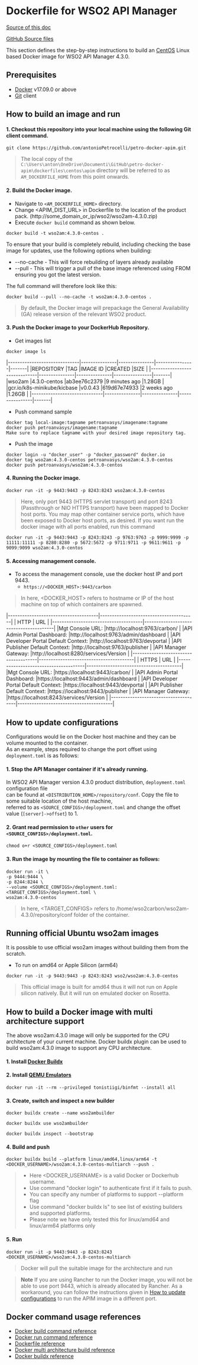 # Dockerfile for WSO2 API Manager #
[Source of this doc](https://github.com/wso2/docker-apim/blob/4.2.x/dockerfiles/centos/apim/README.md)

[GitHub Source files](https://codeload.github.com/wso2/docker-apim/zip/refs/tags/v4.3.0.1)

This section defines the step-by-step instructions to build an [CentOS](https://hub.docker.com/_/centos/) Linux based Docker image for WSO2 API Manager 4.3.0.

## Prerequisites

* [Docker](https://www.docker.com/get-docker) v17.09.0 or above
* [Git](https://git-scm.com/book/en/v2/Getting-Started-Installing-Git) client


## How to build an image and run

#### 1. Checkout this repository into your local machine using the following Git client command.

```
git clone https://github.com/antonioPetrocelli/petro-docker-apim.git
```

> The local copy of the `C:\Users\anton\OneDrive\Documenti\GitHub\petro-docker-apim\dockerfiles\centos\apim` directory will be referred to as `AM_DOCKERFILE_HOME` from this point onwards.

#### 2. Build the Docker image.

- Navigate to `<AM_DOCKERFILE_HOME>` directory. <br>
- Change <APIM_DIST_URL> in Dockerfile to the location of the product pack. (http://some_domain_or_ip/wso2/wso2am-4.3.0.zip)
- Execute `docker build` command as shown below.

```
docker build -t wso2am:4.3.0-centos .
```

To ensure that your build is completely rebuild, including checking the base image for updates, use the following options when building:
- --no-cache - This will force rebuilding of layers already available
- --pull - This will trigger a pull of the base image referenced using FROM ensuring you got the latest version.

The full command will therefore look like this:
```
docker build --pull --no-cache -t wso2am:4.3.0-centos .
```

> By default, the Docker image will prepackage the General Availability (GA) release version of the relevant WSO2 product.

#### 3. Push the Docker image to your DockerHub Repository.

* Get images list
```
docker image ls
```

|------------------------------|---------------|---------------|----------------|-------|
|REPOSITORY                    |TAG            |IMAGE ID       |CREATED         |SIZE   |
|------------------------------|---------------|---------------|----------------|-------|
|wso2am                        |4.3.0-centos   |ab3ee76c2379   |9 minutes ago   |1.28GB |
|gcr.io/k8s-minikube/kicbase   |v0.0.43        |619d67e74933   |2 weeks ago     |1.26GB |
|------------------------------|---------------|---------------|----------------|-------|

* Push command sample
```
docker tag local-image:tagname petroanvasys/imagename:tagname
docker push petroanvasys/imagename:tagname
Make sure to replace tagname with your desired image repository tag.
```

* Push the image
```
docker login -u "docker_user" -p "docker_password" docker.io
docker tag wso2am:4.3.0-centos petroanvasys/wso2am:4.3.0-centos
docker push petroanvasys/wso2am:4.3.0-centos
```

#### 4. Running the Docker image.

```
docker run -it -p 9443:9443 -p 8243:8243 wso2am:4.3.0-centos
```

> Here, only port 9443 (HTTPS servlet transport) and port 8243 (Passthrough or NIO HTTPS transport) have been mapped to Docker host ports.
You may map other container service ports, which have been exposed to Docker host ports, as desired.
If you want run the docker image with all ports enabled, run this command

```
docker run -it -p 9443:9443 -p 8243:8243 -p 9763:9763 -p 9999:9999 -p 11111:11111 -p 8280:8280 -p 5672:5672 -p 9711:9711 -p 9611:9611 -p 9099:9099 wso2am:4.3.0-centos
```

#### 5. Accessing management console.

- To access the management console, use the docker host IP and port 9443.
    + `https://<DOCKER_HOST>:9443/carbon`
    
> In here, <DOCKER_HOST> refers to hostname or IP of the host machine on top of which containers are spawned.

|--------------------------------------|----------------------------------------|
| HTTP                                 | URL                                    |
|--------------------------------------|----------------------------------------|
|Mgt Console URL:                      |http://localhost:9763/carbon/           |
|API Admin Portal Dashboard:           |http://localhost:9763/admin/dashboard   |
|API Developer Portal Default Context: |http://localhost:9763/devportal         |
|API Publisher Default Context:        |http://localhost:9763/publisher         |
|API Manager Gateway:                  |http://localhost:8280/services/Version  |
|--------------------------------------|----------------------------------------|
| HTTPS                                | URL                                    |
|--------------------------------------|----------------------------------------|
|Mgt Console URL:                      |https://localhost:9443/carbon/          |
|API Admin Portal Dashboard:           |https://localhost:9443/admin/dashboard  |
|API Developer Portal Default Context: |https://localhost:9443/devportal        |
|API Publisher Default Context:        |https://localhost:9443/publisher        |
|API Manager Gateway:                  |https://localhost:8243/services/Version |
|--------------------------------------|----------------------------------------|

## How to update configurations

Configurations would lie on the Docker host machine and they can be volume mounted to the container. <br>
As an example, steps required to change the port offset using `deployment.toml` is as follows:

#### 1. Stop the API Manager container if it's already running.

In WSO2 API Manager version 4.3.0 product distribution, `deployment.toml` configuration file <br>
can be found at `<DISTRIBUTION_HOME>/repository/conf`. Copy the file to some suitable location of the host machine, <br>
referred to as `<SOURCE_CONFIGS>/deployment.toml` and change the offset value (`[server]->offset`) to 1.

#### 2. Grant read permission to `other` users for `<SOURCE_CONFIGS>/deployment.toml`.

```
chmod o+r <SOURCE_CONFIGS>/deployment.toml
```

#### 3. Run the image by mounting the file to container as follows:

```
docker run -it \
-p 9444:9444 \
-p 8244:8244 \
--volume <SOURCE_CONFIGS>/deployment.toml:<TARGET_CONFIGS>/deployment.toml \
wso2am:4.3.0-centos
```

> In here, <TARGET_CONFIGS> refers to /home/wso2carbon/wso2am-4.3.0/repository/conf folder of the container.

## Running official Ubuntu wso2am images
It is possible to use official wso2am images without building them from the scratch.

- To run on amd64 or Apple Silicon (arm64)
```
docker run -it -p 9443:9443 -p 8243:8243 wso2/wso2am:4.3.0-centos
```
> This official image is built for amd64 thus it will not run on Apple silicon natively. But it will run on emulated docker on Rosetta.

## How to build a Docker image with multi architecture support

The above wso2am:4.3.0 image will only be supported for the CPU architecture of your current machine. Docker buildx plugin can be used to build wso2am:4.3.0 image to support any CPU architecture.

#### 1. Install [Docker Buildx](https://docs.docker.com/buildx/working-with-buildx/)

#### 2. Install [QEMU Emulators](https://github.com/tonistiigi/binfmt)
```
docker run -it --rm --privileged tonistiigi/binfmt --install all
```

#### 3. Create, switch and inspect a new builder
```
docker buildx create --name wso2ambuilder
```
```
docker buildx use wso2ambuilder
```
```
docker buildx inspect --bootstrap
```
#### 4. Build and push 

```
docker buildx build --platform linux/amd64,linux/arm64 -t <DOCKER_USERNAME>/wso2am:4.3.0-centos-multiarch --push .
```

> - Here <DOCKER_USERNAME> is a valid Docker or Dockerhub username.
> - Use command "docker login" to authenticate first if it fails to push.
> - You can specify any number of platforms to support --platform flag
> - Use command "docker buildx ls" to see list of existing builders and supported platforms.
> - Please note we have only tested this for linux/amd64 and linux/arm64 platforms only

#### 5. Run
```
docker run -it -p 9443:9443 -p 8243:8243 <DOCKER_USERNAME>/wso2am:4.3.0-centos-multiarch
```
> Docker will pull the suitable image for the architecture and run

> **Note**
> If you are using Rancher to run the Docker image, you will not be able to use port 9443, which is already allocated by Rancher. As a workaround, you can follow the instructions given in [How to update configurations](#how-to-update-configurations) to run the APIM image in a different port.

## Docker command usage references

* [Docker build command reference](https://docs.docker.com/engine/reference/commandline/build/)
* [Docker run command reference](https://docs.docker.com/engine/reference/run/)
* [Dockerfile reference](https://docs.docker.com/engine/reference/builder/)
* [Docker multi architecture build reference](https://docs.docker.com/desktop/multi-arch/)
* [Docker buildx reference](https://docs.docker.com/buildx/working-with-buildx/)
